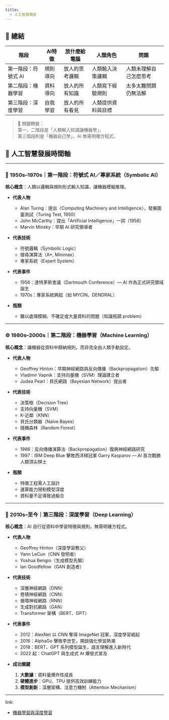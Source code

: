 ```yaml
---
title:
  - 人工智慧簡史
---
```

## 📘 總結

| 階段          | AI特徵 | 放什麼給電腦  | 人類角色      | 問題          |
| ----------- | ---- | ------- | --------- | ----------- |
| 第一階段：符號式 AI | 規則導向 | 放人的思考邏輯 | 人類輸入決策邏輯  | 人類未理解自己怎麼思考 |
| 第二階段：機器學習   | 資料導向 | 放人的所有知識 | 人類寫下經驗規則  | 太多太難問題仍無法解  |
| 第三階段：深度學習   | 自我學習 | 放人的所有看見 | 人類提供資料與目標 |             |

> 🧩 關鍵轉變：  
> 第一、二階段是「人類輸入知識讓機器學」，  
> 第三階段則是「機器自己學」，AI 無需明確方程式。

## 🧠 人工智慧發展時間軸

---

### 🏁 1950s–1970s｜第一階段：符號式 AI／專家系統（Symbolic AI）
**核心概念**：人類以邏輯與規則形式輸入知識，讓機器模擬推理。  

- **代表人物**
  - Alan Turing：提出〈Computing Machinery and Intelligence〉，發展圖靈測試（Turing Test, 1950）
  - John McCarthy：提出「Artificial Intelligence」一詞（1956）
  - Marvin Minsky：早期 AI 研究領導者

- **代表技術**
  - 符號邏輯（Symbolic Logic）
  - 搜尋演算法（A*, Minimax）
  - 專家系統（Expert System）

- **代表事件**
  - 1956：達特茅斯會議（Dartmouth Conference）— AI 作為正式研究領域誕生  
  - 1970s：專家系統興起（如 MYCIN、DENDRAL）

- **瓶頸**
  - 難以處理模糊、不確定或大量資料的問題（知識瓶頸 problem）

---

### ⚙️ 1980s–2000s｜第二階段：機器學習（Machine Learning）
**核心概念**：讓機器從資料中歸納規則，而非完全由人類手動設定。  

- **代表人物**
  - Geoffrey Hinton：早期神經網路與反向傳播（Backpropagation）先驅  
  - Vladimir Vapnik：支持向量機（SVM）理論建立者  
  - Judea Pearl：貝氏網路（Bayesian Network）提出者  

- **代表技術**
  - 決策樹（Decision Tree）
  - 支持向量機（SVM）
  - K-近鄰（KNN）
  - 貝氏分類器（Naïve Bayes）
  - 隨機森林（Random Forest）

- **代表事件**
  - 1986：反向傳播演算法（Backpropagation）復興神經網路研究  
  - 1997：IBM Deep Blue 擊敗西洋棋冠軍 Garry Kasparov — AI 首次戰勝人類頂尖棋士  

- **瓶頸**
  - 特徵工程需人工設計  
  - 運算能力限制模型深度  
  - 資料量不足導致過擬合  

---

### 🔮 2010s–至今｜第三階段：深度學習（Deep Learning）
**核心概念**：AI 自行從資料中學習特徵與規則，無需明確方程式。  

- **代表人物**
  - Geoffrey Hinton（深度學習教父）
  - Yann LeCun（CNN 發明者）
  - Yoshua Bengio（生成模型先驅）
  - Ian Goodfellow（GAN 創造者）

- **代表技術**
  - 深層神經網路（DNN）
  - 卷積神經網路（CNN）
  - 循環神經網路（RNN）
  - 生成對抗網路（GAN）
  - Transformer 架構（BERT、GPT）

- **代表事件**
  - 2012：AlexNet 以 CNN 奪得 ImageNet 冠軍，深度學習崛起  
  - 2016：AlphaGo 擊敗李世乭，開啟強化學習熱潮  
  - 2018：BERT、GPT 系列模型誕生，語言理解進入新時代  
  - 2022 起：ChatGPT 與生成式 AI 爆發式普及

- **成功關鍵**
  1. **大數據**：資料量爆炸性成長  
  2. **硬體進步**：GPU、TPU 提供高效訓練能力  
  3. **模型創新**：深層架構、注意力機制（Attention Mechanism）  

---
link:
- [機器學習與深度學習](機器學習與深度學習.md)

